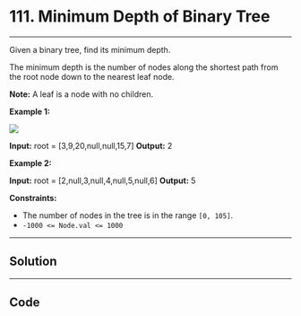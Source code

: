 # 111. Minimum Depth of Binary Tree

---

Given a binary tree, find its minimum depth.

The minimum depth is the number of nodes along the shortest path from the root node down to the nearest leaf node.

**Note:**  A leaf is a node with no children.

 

**Example 1:**

![](https://assets.leetcode.com/uploads/2020/10/12/ex_depth.jpg)


**Input:** root = [3,9,20,null,null,15,7]
**Output:** 2


**Example 2:**


**Input:** root = [2,null,3,null,4,null,5,null,6]
**Output:** 5


 

**Constraints:**

  * The number of nodes in the tree is in the range `[0, 105]`.
  * `-1000 <= Node.val <= 1000`

---

## Solution



---

## Code
```python


```